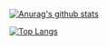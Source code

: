 [![Anurag's github stats](https://github-readme-stats.vercel.app/api?username=Jpsern&count_private=true&show_icons=true&theme=highcontrast&hide=stars,contribs,prs)](https://github.com/anuraghazra/github-readme-stats)

[![Top Langs](https://github-readme-stats.vercel.app/api/top-langs/?username=Jpsern&layout=compact)](https://github.com/anuraghazra/github-readme-stats)

<!--
**Jpsern/Jpsern** is a ✨ _special_ ✨ repository because its `README.md` (this file) appears on your GitHub profile.

Here are some ideas to get you started:

- 🔭 I’m currently working on ...
- 🌱 I’m currently learning ...
- 👯 I’m looking to collaborate on ...
- 🤔 I’m looking for help with ...
- 💬 Ask me about ...
- 📫 How to reach me: ...
- 😄 Pronouns: ...
- ⚡ Fun fact: ...
-->
